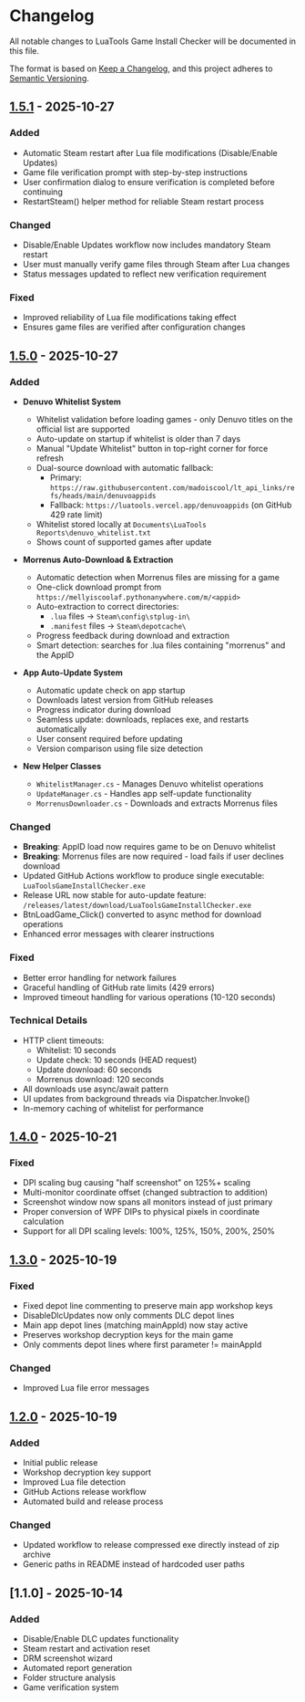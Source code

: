 # Changelog

All notable changes to LuaTools Game Install Checker will be documented in this file.

The format is based on [Keep a Changelog](https://keepachangelog.com/en/1.0.0/),
and this project adheres to [Semantic Versioning](https://semver.org/spec/v2.0.0.html).

## [1.5.1] - 2025-10-27

### Added
- Automatic Steam restart after Lua file modifications (Disable/Enable Updates)
- Game file verification prompt with step-by-step instructions
- User confirmation dialog to ensure verification is completed before continuing
- RestartSteam() helper method for reliable Steam restart process

### Changed
- Disable/Enable Updates workflow now includes mandatory Steam restart
- User must manually verify game files through Steam after Lua changes
- Status messages updated to reflect new verification requirement

### Fixed
- Improved reliability of Lua file modifications taking effect
- Ensures game files are verified after configuration changes

## [1.5.0] - 2025-10-27

### Added
- **Denuvo Whitelist System**
  - Whitelist validation before loading games - only Denuvo titles on the official list are supported
  - Auto-update on startup if whitelist is older than 7 days
  - Manual "Update Whitelist" button in top-right corner for force refresh
  - Dual-source download with automatic fallback:
    - Primary: `https://raw.githubusercontent.com/madoiscool/lt_api_links/refs/heads/main/denuvoappids`
    - Fallback: `https://luatools.vercel.app/denuvoappids` (on GitHub 429 rate limit)
  - Whitelist stored locally at `Documents\LuaTools Reports\denuvo_whitelist.txt`
  - Shows count of supported games after update

- **Morrenus Auto-Download & Extraction**
  - Automatic detection when Morrenus files are missing for a game
  - One-click download prompt from `https://mellyiscoolaf.pythonanywhere.com/m/<appid>`
  - Auto-extraction to correct directories:
    - `.lua` files → `Steam\config\stplug-in\`
    - `.manifest` files → `Steam\depotcache\`
  - Progress feedback during download and extraction
  - Smart detection: searches for .lua files containing "morrenus" and the AppID

- **App Auto-Update System**
  - Automatic update check on app startup
  - Downloads latest version from GitHub releases
  - Progress indicator during download
  - Seamless update: downloads, replaces exe, and restarts automatically
  - User consent required before updating
  - Version comparison using file size detection

- **New Helper Classes**
  - `WhitelistManager.cs` - Manages Denuvo whitelist operations
  - `UpdateManager.cs` - Handles app self-update functionality
  - `MorrenusDownloader.cs` - Downloads and extracts Morrenus files

### Changed
- **Breaking**: AppID load now requires game to be on Denuvo whitelist
- **Breaking**: Morrenus files are now required - load fails if user declines download
- Updated GitHub Actions workflow to produce single executable: `LuaToolsGameInstallChecker.exe`
- Release URL now stable for auto-update feature: `/releases/latest/download/LuaToolsGameInstallChecker.exe`
- BtnLoadGame_Click() converted to async method for download operations
- Enhanced error messages with clearer instructions

### Fixed
- Better error handling for network failures
- Graceful handling of GitHub rate limits (429 errors)
- Improved timeout handling for various operations (10-120 seconds)

### Technical Details
- HTTP client timeouts:
  - Whitelist: 10 seconds
  - Update check: 10 seconds (HEAD request)
  - Update download: 60 seconds
  - Morrenus download: 120 seconds
- All downloads use async/await pattern
- UI updates from background threads via Dispatcher.Invoke()
- In-memory caching of whitelist for performance

## [1.4.0] - 2025-10-21

### Fixed
- DPI scaling bug causing "half screenshot" on 125%+ scaling
- Multi-monitor coordinate offset (changed subtraction to addition)
- Screenshot window now spans all monitors instead of just primary
- Proper conversion of WPF DIPs to physical pixels in coordinate calculation
- Support for all DPI scaling levels: 100%, 125%, 150%, 200%, 250%

## [1.3.0] - 2025-10-19

### Fixed
- Fixed depot line commenting to preserve main app workshop keys
- DisableDlcUpdates now only comments DLC depot lines
- Main app depot lines (matching mainAppId) now stay active
- Preserves workshop decryption keys for the main game
- Only comments depot lines where first parameter != mainAppId

### Changed
- Improved Lua file error messages

## [1.2.0] - 2025-10-19

### Added
- Initial public release
- Workshop decryption key support
- Improved Lua file detection
- GitHub Actions release workflow
- Automated build and release process

### Changed
- Updated workflow to release compressed exe directly instead of zip archive
- Generic paths in README instead of hardcoded user paths

## [1.1.0] - 2025-10-14

### Added
- Disable/Enable DLC updates functionality
- Steam restart and activation reset
- DRM screenshot wizard
- Automated report generation
- Folder structure analysis
- Game verification system

[1.5.1]: https://github.com/MorrenusGames/LuaTools-Game-Install-Checker/releases/tag/v1.5.1
[1.5.0]: https://github.com/MorrenusGames/LuaTools-Game-Install-Checker/releases/tag/v1.5.0
[1.4.0]: https://github.com/MorrenusGames/LuaTools-Game-Install-Checker/releases/tag/v1.4.0
[1.3.0]: https://github.com/MorrenusGames/LuaTools-Game-Install-Checker/releases/tag/v1.3.0
[1.2.0]: https://github.com/MorrenusGames/LuaTools-Game-Install-Checker/releases/tag/v1.2.0
